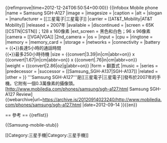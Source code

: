 {{refimprove|time=2012-12-24T06:50:54+00:00}}
{{Infobox Mobile phone
|name         = Samsung SGH-A127
|image        =
|imagesize    =
|caption      =
|alt          =
|slogan       =
|manufacturer = [[三星電子|三星電子]]
|carrier      = [[AT&T_Mobility|AT&T Mobility]]
|released     = 2007年
|available    =
|discontinued =
|screen       = 65K [[CSTN|CSTN]]；128 x 160像素
|ext_screen   = 黑色和白色；96 x 96像素
|camera       = [[VGA|VGA]]
|2nd_camera   =
|os           =
|input        =
|cpu          =
|ringtone     =
|memory       =
|memory_card  =
|storage      =
|networks     =
|connectivity =
|battery      = {{•}}長達5小時的通話時間<br /> {{•}}最多250小時待機
|size         = {{convert|3.39|in|cm|abbr=on}} x {{convert|1.67|in|cm|abbr=on}} x {{convert|.76|in|cm|abbr=on}} 	
|weight       = {{convert|2.86|oz|g|abbr=on}}
|form         = 翻蓋式
|music        =
|series       =
|predecessor  =
|successor    = [[Samsung_SGH-A137|SGH-A137]]
|related      =
|other        =
}}
'''Samsung SGH-A127'''是[[三星電子|三星電子]]發布於2007年的手機。它附有一個0.3萬像素的攝像頭。<ref>[http://www.mobiledia.com/phones/samsung/sgh-a127.html Samsung SGH-A127 Review] {{webarchive|url=https://archive.is/20120914023240/http://www.mobiledia.com/phones/samsung/sgh-a127.html |date=2012-09-14 }}{{en}}</ref>

== 參考 ==
{{reflist}}

{{Samsung-mobile-stub}}

[[Category:三星手機|Category:三星手機]]